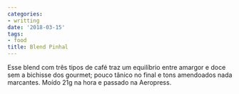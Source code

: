 ```yaml
---
categories:
- writting
date: '2018-03-15'
tags:
- food
title: Blend Pinhal
---
```


Esse blend com três tipos de café traz um equilíbrio entre amargor e doce sem a bichisse dos gourmet; pouco tânico no final e tons amendoados nada marcantes. Moído 21g na hora e passado na Aeropress.

